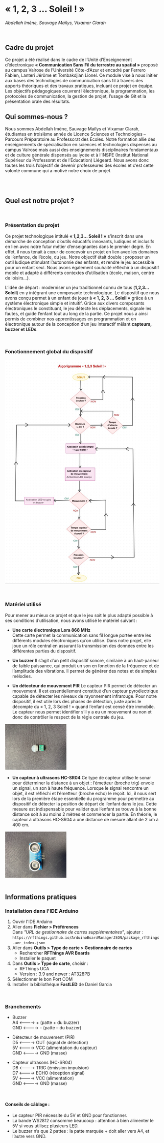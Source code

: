 # « 1, 2, 3 ... Soleil ! »  
*Abdellah Imène, Sauvage Maïlys, Vixamar Clarah*

<br>

## Cadre du projet  
Ce projet a été réalisé dans le cadre de l’Unité d’Enseignement d’électronique **« Communication Sans Fil du terrestre au spatial »** proposé au campus Valrose de l’Université Côte-d’Azur et encadré par Ferrero Fabien, Lanteri Jérôme et Tombakdjian Lionel. Ce module vise à nous initier aux bases des technologies de communication sans fil à travers des apports théoriques et des travaux pratiques, incluant ce projet en équipe. Les objectifs pédagogiques couvrent l’électronique, la programmation, les protocoles de communication, la gestion de projet, l’usage de Git et la présentation orale des résultats.

## Qui sommes-nous ?  
Nous sommes Abdellah Imène, Sauvage Maïlys et Vixamar Clarah, étudiantes en troisième année de Licence Sciences et Technologies – Parcours Préparatoire au Professorat des Ecoles. Notre formation allie des enseignements de spécialisation en sciences et technologies dispensés au campus Valrose mais aussi des enseignements disciplinaires fondamentaux et de culture générale dispensés au lycée et à l’INSPE (Institut National Supérieur du Professorat et de l’Éducation) Liégeard. 
Nous avons donc toutes les trois l’objectif de devenir professeures des écoles et c’est cette volonté commune qui a motivé notre choix de projet.

<br>
<br>

## Quel est notre projet ?  

<br>

### Présentation du projet
Ce projet technologique intitulé **« 1,2,3… Soleil ! »** s’inscrit dans une démarche de conception d’outils éducatifs innovants, ludiques et inclusifs en lien avec notre futur métier d’enseignantes dans le premier degré. En effet, il nous tenait à cœur de concevoir un projet en lien avec les domaines de l’enfance, de l’école, du jeu. Notre objectif était double : proposer un outil ludique stimulant l’autonomie des enfants, et rendre le jeu accessible pour un enfant seul. Nous avons également souhaité réfléchir à un dispositif mobile et adapté à différents contextes d’utilisation (école, maison, centre de loisirs…).

L’idée de départ : moderniser un jeu traditionnel connu de tous (**1,2,3... Soleil**) en y intégrant une composante technologique. Le dispositif que nous avons conçu permet à un enfant de jouer à **« 1, 2, 3 ... Soleil »** grâce à un système électronique simple et intuitif. Grâce aux divers composants électroniques le constituant, le jeu détecte les déplacements, signale les fautes, et guide l’enfant tout au long de la partie. Ce projet nous a ainsi permis de combiner nos apprentissages en programmation et en électronique autour de la conception d’un jeu interactif mêlant **capteurs, buzzer et LEDs**.

<br>

### Fonctionnement global du dispositif 
![Description](algorigramme.jpg)



<br>

### Matériel utilisé

Pour mener au mieux ce projet et que le jeu soit le plus adapté possible à ses conditions d’utilisation, nous avons utilisé le matériel suivant :  

- **Une carte électronique Lora 868 MHz**  
  Cette carte permet la communication sans fil longue portée entre les différents modules électroniques qu’on utilise. Dans notre projet, elle joue un rôle central en assurant la transmission des données entre les différentes parties du dispositif.

- **Un buzzer**
Il s’agit d’un petit dispositif sonore, similaire à un haut-parleur de faible puissance, qui produit un son en fonction de la fréquence et de l’amplitude des vibrations. Il permet de générer des notes et de simples mélodies.

- **Un détecteur de mouvement PIR**
Le capteur PIR permet de détecter un mouvement. Il est essentiellement constitué d’un capteur pyroélectrique capable de détecter les niveaux de rayonnement infrarouge.  Pour notre dispositif, il est utile lors des phases de détection, juste après le décompte du « 1, 2, 3 Soleil ! » quand l’enfant est censé être immobile. Le capteur nous permet identifier s’il y a eu un mouvement ou non et donc de contrôler le respect de la règle centrale du jeu.

<img src="PIR.jpg" alt="Description" width="200">

- **Un capteur à ultrasons HC-SR04**
Ce type de capteur utilise le sonar pour déterminer la distance à un objet : l’émetteur (broche trig) envoie un signal, un son à haute fréquence. Lorsque le signal rencontre un objet, il est réfléchi et l’émetteur (broche echo) le reçoit. Ici, il nous sert lors de la première étape essentielle du programme pour permettre au dispositif de détecter la position de départ de l’enfant dans le jeu. Cette mesure est indispensable pour valider que l’enfant se trouve à la bonne distance soit à au moins 2 mètres et commencer la partie. En théorie, le capteur à ultrasons HC-SR04 a une distance de mesure allant de 2 cm à 400 cm. 
<img src="CapteurUltrasons.jpg" alt="Description" width="200">

<br>


<br>

## Informations pratiques

### Installation dans l'IDE Arduino

1. Ouvrir l'IDE Arduino  
2. Aller dans **Fichier > Préférences**  
   Dans *"URL de gestionnaire de cartes supplémentaires"*, ajouter :  
   `https://rfthings.github.io/ArduinoBoardManagerJSON/package_rfthings-avr_index.json`  
3. Aller dans **Outils > Type de carte > Gestionnaire de cartes**  
   - Rechercher **RFThings AVR Boards**  
   - Installer le paquet  
4. Dans **Outils > Type de carte**, choisir :  
   - RFThings UCA  
   - Version : 3.9 and newer : AT328PB  
5. Sélectionner le bon Port COM  
6. Installer la bibliothèque **FastLED** de Daniel Garcia  

<br>

### Branchements
- Buzzer<br>
A4         <----> + (patte + du buzzer)<br>
GND        <----> - (patte – du buzzer)

- Détecteur de mouvement (PIR)<br>
D5         <----> OUT  (signal de détection)<br>
5V         <----> VCC  (alimentation du capteur)<br>
GND        <----> GND  (masse)

- Capteur ultrasons (HC-SR04)<br>
D8         <----> TRIG (émission impulsion)<br>
D7         <----> ECHO (réception signal)<br>
5V         <----> VCC  (alimentation)<br>
GND        <----> GND  (masse)

<br>

#### Conseils de câblage :
- Le capteur PIR nécessite du 5V et GND pour fonctionner.
- La bande WS2812 consomme beaucoup : attention à bien alimenter le 5V si vous utilisez plusieurs LED.
- Le buzzer n’a que 2 pattes : la patte marquée + doit aller vers A4, et l’autre vers GND.
